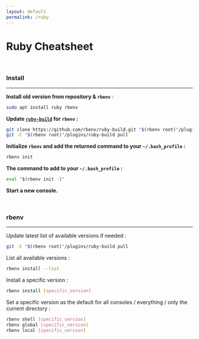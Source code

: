 ```yaml
---
layout: default
permalink: /ruby
---
```


# Ruby Cheatsheet





<br>

### **Install**

<hr>

**Install old version from repository & `rbenv`** :
```bash
sudo apt install ruby rbenv
```

**Update [`ruby-build`](https://github.com/rbenv/ruby-build) for `rbenv` :**
```bash
git clone https://github.com/rbenv/ruby-build.git "$(rbenv root)"/plugins/ruby-build
git -C "$(rbenv root)"/plugins/ruby-build pull
```

**Initialize `rbenv` and add the returned command to your `~/.bash_profile` :**
```bash
rbenv init
```

**The command to add to your `~/.bash_profile` :**
```bash
eval "$(rbenv init -)"
```

**Start a new console.**





<br>

### **rbenv**

<hr>

Update latest list of available versions if needed :
```bash
git -C "$(rbenv root)"/plugins/ruby-build pull
```

List all available versions :
```bash
rbenv install --list
```

Install a specific version :
```bash
rbenv install [specific_version]
```

Set a specific version as the default for all consoles / everything / only the current directory :
```bash
rbenv shell [specific_version]
rbenv global [specific_version]
rbenv local [specific_version]
```